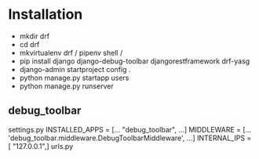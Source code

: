 # Installation
* mkdir drf
* cd drf
* mkvirtualenv drf / pipenv shell /
* pip install django django-debug-toolbar djangorestframework drf-yasg
* django-admin startproject config .
* python manage.py startapp users
* python manage.py runserver


## debug_toolbar
settings.py
INSTALLED_APPS = [...
    "debug_toolbar", ...]
MIDDLEWARE = [...
    'debug_toolbar.middleware.DebugToolbarMiddleware', ...]
INTERNAL_IPS = [
    "127.0.0.1",]
urls.py